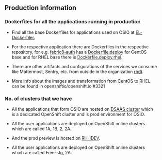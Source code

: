## Production information


### Dockerfiles for all the applications running in production

* Find all the base Dockerfiles for applications used on OSIO at [EL-Dockerfiles](https://github.com/rhdt/EL-Dockerfiles)

* For the respective application there are Dockerfiles in the respective repository, for e.g. [fabric8-auth](https://github.com/fabric8-services/fabric8-auth) has a [Dockerfile.deploy](https://github.com/fabric8-services/fabric8-auth/blob/master/Dockerfile.deploy) for CentOS base and for RHEL base there is [Dockerfile.deploy.rhel](https://github.com/fabric8-services/fabric8-auth/blob/master/Dockerfile.deploy.rhel).

* There are other artifacts and configurations of the services we consume like Mattermost, Sentry, etc. from outside in the organization [rhdt](https://github.com/rhdt).

* More info about the images and transformation from CentOS to RHEL can be found in openshiftio/openshift.io #3321


### No. of clusters that we have

* All the applications that form OSIO are hosted on [DSAAS cluster](http://console.dsaas.openshift.com/console/) which is a dedicated OpenShift cluster and is prod environment for OSIO.

* All the user applications are deployed on OpenShift online clusters which are called 1A, 1B, 2, 2A.

* And the prod preview is hosted on [RH-IDEV](https://console.rh-idev.openshift.com/console/).

* All the user applications are deployed on OpenShift online clusters which are called Free-stg, 2A.
